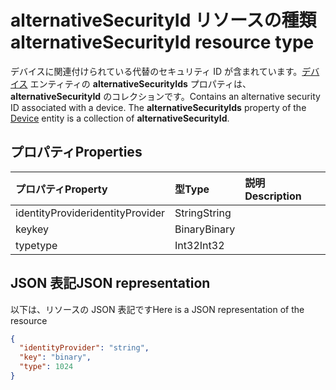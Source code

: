 # <a name="alternativesecurityid-resource-type"></a><span data-ttu-id="c1728-101">alternativeSecurityId リソースの種類</span><span class="sxs-lookup"><span data-stu-id="c1728-101">alternativeSecurityId resource type</span></span>

<span data-ttu-id="c1728-p101">デバイスに関連付けられている代替のセキュリティ ID が含まれています。[デバイス](device.md) エンティティの **alternativeSecurityIds** プロパティは、**alternativeSecurityId** のコレクションです。</span><span class="sxs-lookup"><span data-stu-id="c1728-p101">Contains an alternative security ID associated with a device. The **alternativeSecurityIds** property of the [Device](device.md) entity is a collection of **alternativeSecurityId**.</span></span>

## <a name="properties"></a><span data-ttu-id="c1728-104">プロパティ</span><span class="sxs-lookup"><span data-stu-id="c1728-104">Properties</span></span>
| <span data-ttu-id="c1728-105">プロパティ</span><span class="sxs-lookup"><span data-stu-id="c1728-105">Property</span></span>     | <span data-ttu-id="c1728-106">型</span><span class="sxs-lookup"><span data-stu-id="c1728-106">Type</span></span>   |<span data-ttu-id="c1728-107">説明</span><span class="sxs-lookup"><span data-stu-id="c1728-107">Description</span></span>|
|:---------------|:--------|:----------|
|<span data-ttu-id="c1728-108">identityProvider</span><span class="sxs-lookup"><span data-stu-id="c1728-108">identityProvider</span></span>|<span data-ttu-id="c1728-109">String</span><span class="sxs-lookup"><span data-stu-id="c1728-109">String</span></span>|            |
|<span data-ttu-id="c1728-110">key</span><span class="sxs-lookup"><span data-stu-id="c1728-110">key</span></span>|<span data-ttu-id="c1728-111">Binary</span><span class="sxs-lookup"><span data-stu-id="c1728-111">Binary</span></span>|            |
|<span data-ttu-id="c1728-112">type</span><span class="sxs-lookup"><span data-stu-id="c1728-112">type</span></span>|<span data-ttu-id="c1728-113">Int32</span><span class="sxs-lookup"><span data-stu-id="c1728-113">Int32</span></span>|            |

## <a name="json-representation"></a><span data-ttu-id="c1728-114">JSON 表記</span><span class="sxs-lookup"><span data-stu-id="c1728-114">JSON representation</span></span>

<span data-ttu-id="c1728-115">以下は、リソースの JSON 表記です</span><span class="sxs-lookup"><span data-stu-id="c1728-115">Here is a JSON representation of the resource</span></span>

<!-- {
  "blockType": "resource",
  "optionalProperties": [

  ],
  "keyProperty": "id",
  "@odata.type": "microsoft.graph.alternativeSecurityId"
}-->

```json
{
  "identityProvider": "string",
  "key": "binary",
  "type": 1024
}

```

<!-- uuid: 8fcb5dbc-d5aa-4681-8e31-b001d5168d79
2015-10-25 14:57:30 UTC -->
<!-- {
  "type": "#page.annotation",
  "description": "alternativeSecurityId resource",
  "keywords": "",
  "section": "documentation",
  "tocPath": ""
}-->
